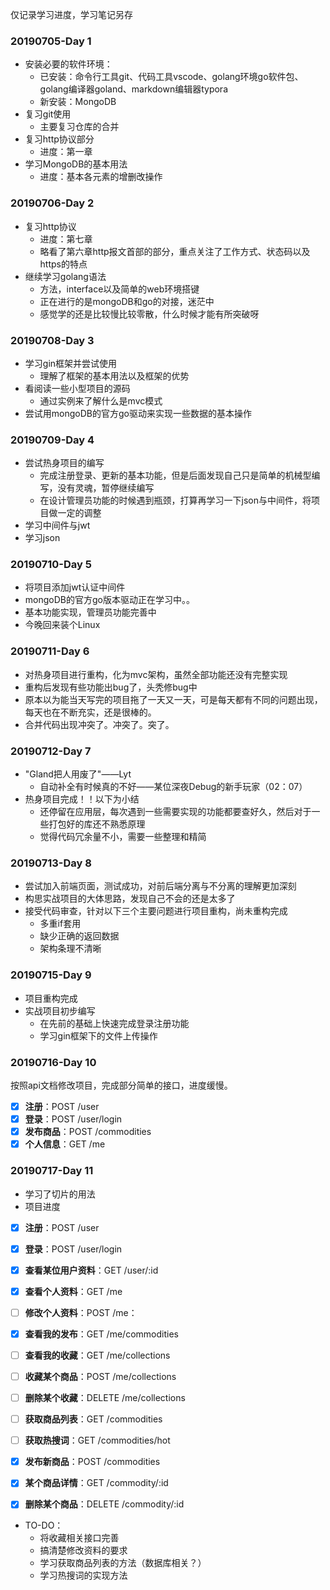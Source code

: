 仅记录学习进度，学习笔记另存

### 20190705-Day 1

- 安装必要的软件环境：
  - 已安装：命令行工具git、代码工具vscode、golang环境go软件包、golang编译器goland、markdown编辑器typora
  - 新安装：MongoDB
- 复习git使用
  - 主要复习仓库的合并
- 复习http协议部分
  - 进度：第一章
- 学习MongoDB的基本用法
  - 进度：基本各元素的增删改操作

### 20190706-Day 2

- 复习http协议
  - 进度：第七章
  - 略看了第六章http报文首部的部分，重点关注了工作方式、状态码以及https的特点
- 继续学习golang语法
  - 方法，interface以及简单的web环境搭键
  - 正在进行的是mongoDB和go的对接，迷茫中
  - 感觉学的还是比较慢比较零散，什么时候才能有所突破呀 

### 20190708-Day 3

- 学习gin框架并尝试使用
  - 理解了框架的基本用法以及框架的优势
- 看阅读一些小型项目的源码
  - 通过实例来了解什么是mvc模式
- 尝试用mongoDB的官方go驱动来实现一些数据的基本操作

### 20190709-Day 4

- 尝试热身项目的编写
  - 完成注册登录、更新的基本功能，但是后面发现自己只是简单的机械型编写，没有灵魂，暂停继续编写
  - 在设计管理员功能的时候遇到瓶颈，打算再学习一下json与中间件，将项目做一定的调整
- 学习中间件与jwt
- 学习json

### 20190710-Day 5

- 将项目添加jwt认证中间件
- mongoDB的官方go版本驱动正在学习中。。
- 基本功能实现，管理员功能完善中
- 今晚回来装个Linux

### 20190711-Day 6
- 对热身项目进行重构，化为mvc架构，虽然全部功能还没有完整实现
- 重构后发现有些功能出bug了，头秃修bug中
- 原本以为能当天写完的项目拖了一天又一天，可是每天都有不同的问题出现，每天也在不断充实，还是很棒的。
- 合并代码出现冲突了。冲突了。突了。

### 20190712-Day 7
- "Gland把人用废了"——Lyt
    - 自动补全有时候真的不好——某位深夜Debug的新手玩家（02：07）
- 热身项目完成！！以下为小结
    - 还停留在应用层，每次遇到一些需要实现的功能都要查好久，然后对于一些打包好的库还不熟悉原理
    - 觉得代码冗余量不小，需要一些整理和精简

### 20190713-Day 8
- 尝试加入前端页面，测试成功，对前后端分离与不分离的理解更加深刻
- 构思实战项目的大体思路，发现自己不会的还是太多了
- 接受代码审查，针对以下三个主要问题进行项目重构，尚未重构完成
   - 多重if套用
   - 缺少正确的返回数据
   - 架构条理不清晰

### 20190715-Day 9

- 项目重构完成
- 实战项目初步编写
  - 在先前的基础上快速完成登录注册功能
  - 学习gin框架下的文件上传操作



### 20190716-Day 10

按照api文档修改项目，完成部分简单的接口，进度缓慢。

- [x] **注册**：POST /user 
- [x] **登录**：POST /user/login
- [x] **发布商品**：POST /commodities
- [x] **个人信息**：GET /me

### 20190717-Day 11

- 学习了切片的用法
- 项目进度

- [x] **注册**：POST /user 
- [x] **登录**：POST /user/login
- [x] **查看某位用户资料**：GET /user/:id
- [x] **查看个人资料**：GET /me
- [ ] **修改个人资料**：POST /me：
- [x] **查看我的发布**：GET /me/commodities
- [ ] **查看我的收藏**：GET /me/collections
- [ ] **收藏某个商品**：POST /me/collections
- [ ] **删除某个收藏**：DELETE /me/collections

- [ ] **获取商品列表**：GET /commodities
- [ ] **获取热搜词**：GET /commodities/hot
- [x] **发布新商品**：POST /commodities

- [x] **某个商品详情**：GET /commodity/:id
- [x] **删除某个商品**：DELETE /commodity/:id

- TO-DO：
  - 将收藏相关接口完善
  - 搞清楚修改资料的要求
  - 学习获取商品列表的方法（数据库相关？）
  - 学习热搜词的实现方法